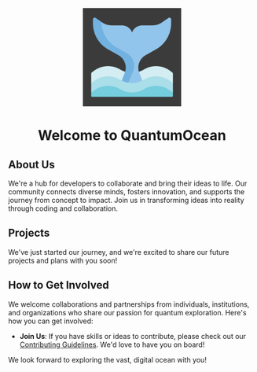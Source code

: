 <div align="center"> 
<img src="images/logo1.png" width="200" alt="QuantumOcean Logo">
<h1>Welcome to QuantumOcean</h1>
<!-- <p>Building Bridges Over Digital Oceans.</p> -->
</div>


## About Us
We're a hub for developers to collaborate and bring their ideas to life. Our community connects diverse minds, fosters innovation, and supports the journey from concept to impact. Join us in transforming ideas into reality through coding and collaboration.

## Projects 

We've just started our journey, and we're excited to share our future projects and plans with you soon! 


## How to Get Involved

We welcome collaborations and partnerships from individuals, institutions, and organizations who share our passion for quantum exploration. Here's how you can get involved:

- **Join Us**: If you have skills or ideas to contribute, please check out our [Contributing Guidelines](CONTRIBUTING.md). We'd love to have you on board!

We look forward to exploring the vast, digital ocean with you!
